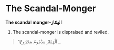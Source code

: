 The Scandal-Monger
==================

**The scandal monger-الهمّاز**

1. The scandal-monger is dispraised and reviled.

> 1ـ اَلْهَمّازُ مَذْمُومٌ مَجْرُوحٌ.


